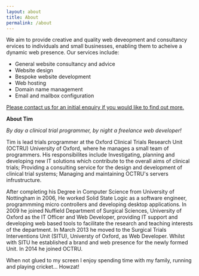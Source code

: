 ```yaml
---
layout: about
title: About
permalink: /about
---
```

We aim to provide creative and quality web deveopment and consultancy ervices to individuals and small businesses, enabling them to acheive a dynamic web presence. Our services include:

* General website consultancy and advice
* Website design 
* Bespoke website development
* Web hosting 
* Domain name management
* Email and mailbox configuration

[Please contact us for an initial enquiry if you would like to find out more.](http://www.cranston-it.co.uk/contact)


**About Tim**

_By day a clinical trial programmer, by night a freelance web developer!_

Tim is lead trials programmer at the Oxford Clinical Trials Research Unit (OCTRU) University of Oxford, where he manages a small team of programmers. His responsibilites include Investigating, planning and developing new IT solutions which contribute to the overall aims of clinical trials; Providing a consulting service for the design and development of clinical trial systems; Managing and maintaining OCTRU's servers infrustructure.

After completing his Degree in Computer Science from University of Nottingham in 2006, He worked Solid State Logic as a software engineer, programmming micro controllers and developing desktop applications. In 2009 he joined Nuffield Department of Surgical Sciences, University of Oxford as the IT Officer and Web Developer, providing IT support and developing web based tools to facilitate the research and teaching interests of the department. In March 2013 he moved to the Surgical Trials Interventions Unit (SITU), Universty of Oxford, as Web Developer. Whilst with SITU he established a brand and web presence for the newly formed Unit. In 2014 he joined OCTRU. 

When not glued to my screen I enjoy spending time with my family, running and playing cricket... Howzat!